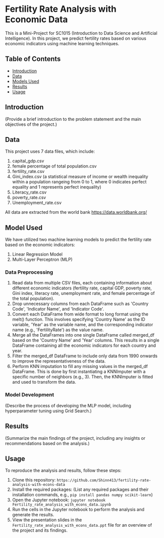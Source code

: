 # Fertility Rate Analysis with Economic Data
This is a Mini-Project for SC1015 (Introduction to Data Science and Artificial Intelligence). In this project, we predict fertility rates based on various economic indicators using machine learning techniques.

## Table of Contents
- [Introduction](#introduction)
- [Data](#data)
- [Models Used](#model-used)
- [Results](#results)
- [Usage](#usage)

## Introduction
(Provide a brief introduction to the problem statement and the main objectives of the project.)

## Data
This project uses 7 data files, which include:

1. capital_gdp.csv
2. female percentage of total population.csv
3. fertility_rate.csv
4. Gini_index.csv   (a statistical measure of income or wealth inequality within a population rangeing from 0 to 1, where 0 indicates perfect equality and 1 represents perfect inequality)
5. Literacy_rate.csv
6. poverty_rate.csv
7. Unemployment_rate.csv

All data are extracted from the world bank https://data.worldbank.org/

## Model Used
We have utilized two machine learning models to predict the fertility rate based on the economic indicators:

1. Linear Regression Model
2. Multi-Layer Perceptron (MLP)

### Data Preprocessing
1. Read data from multiple CSV files, each containing information about different economic indicators (fertility rate, capital GDP, poverty rate, Gini index, literacy    rate, unemployment rate, and female percentage of the total population).
2. Drop unnecessary columns from each DataFrame such as 'Country Code', 'Indicator Name', and 'Indicator Code'.
3. Convert each DataFrame from wide format to long format using the melt() function. This involves specifying 'Country Name' as the ID variable, 'Year' as the variable    name, and the corresponding indicator name (e.g., 'FertilityRate') as the value name.
4. Merge all the DataFrames into one single DataFrame called merged_df based on the 'Country Name' and 'Year' columns. This results in a single DataFrame containing      all the economic indicators for each country and year.
5. Filter the merged_df DataFrame to include only data from 1990 onwards to improve the representativeness of the data.
6. Perform KNN imputation to fill any missing values in the merged_df DataFrame. This is done by first instantiating a KNNImputer with a specific number of neighbors      (e.g., 3). Then, the KNNImputer is fitted and used to transform the data.

### Model Development
(Describe the process of developing the MLP model, including hyperparameter tuning using Grid Search.)

## Results
(Summarize the main findings of the project, including any insights or recommendations based on the analysis.)

## Usage
To reproduce the analysis and results, follow these steps:

1. Clone this repository: `https://github.com/Shinn413/fertility-rate-analysis-with-econs-data`
2. Install the required packages: (List any required packages and their installation commands, e.g., `pip install pandas numpy scikit-learn`)
3. Open the Jupyter notebook: `jupyter notebook Fertility_rate_analysis_with_econs_data.ipynb`
4. Run the cells in the Jupyter notebook to perform the analysis and generate the results.
5. View the presentation slides in the `Fertility_rate_analysis_with_econs_data.ppt` file for an overview of the project and its findings.

